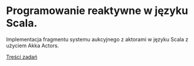 # Programowanie reaktywne w języku Scala.
Implementacja fragmentu systemu aukcyjnego z aktorami w języku Scala z użyciem Akka Actors.

[Treści zadań](/Zadania.pdf)
